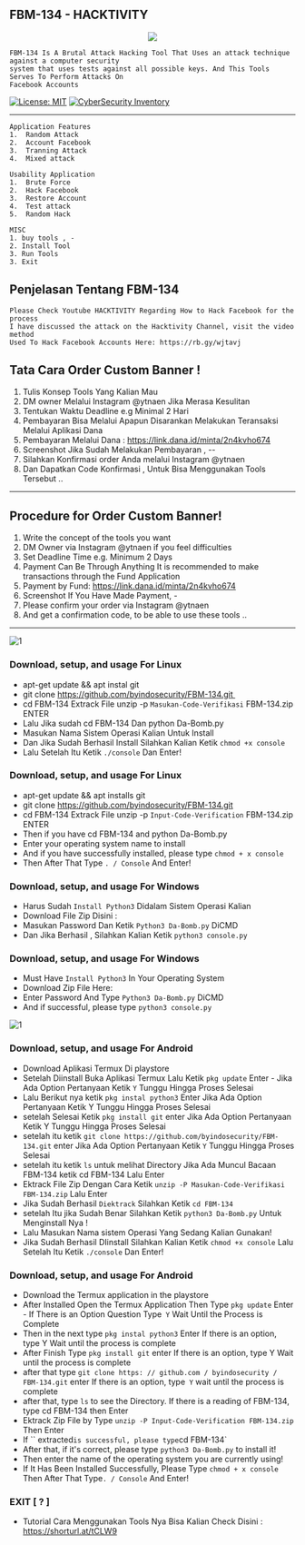 ## FBM-134 - HACKTIVITY

<p align="center">
<img src="http://docs.google.com/uc?export=open&amp;id=1nM3zRLLXcoZZwo-JSVQcXSBE_qQytAVC"  />
</p>

```
FBM-134 Is A Brutal Attack Hacking Tool That Uses an attack technique against a computer security 
system that uses tests against all possible keys. And This Tools Serves To Perform Attacks On 
Facebook Accounts
```
[![License: MIT](https://img.shields.io/badge/Check-Youtube-red.svg)](https://youtu.be/JCqup2Vmaz8)
[![CyberSecurity Inventory](https://img.shields.io/badge/HACTIVITY-FF5050_flat.svg)](https://youtu.be/JCqup2Vmaz8)

***

```
Application Features
1.  Random Attack
2.  Account Facebook
3.  Tranning Attack
4.  Mixed attack

Usability Application
1.  Brute Force
2.  Hack Facebook
3.  Restore Account
4.  Test attack
5.  Random Hack

MISC
1. buy tools , -
2. Install Tool
3. Run Tools
3. Exit
```
## Penjelasan Tentang FBM-134
```
Please Check Youtube HACKTIVITY Regarding How to Hack Facebook for the process
I have discussed the attack on the Hacktivity Channel, visit the video method
Used To Hack Facebook Accounts Here: https://rb.gy/wjtavj
```

## Tata Cara Order Custom Banner !
1. Tulis Konsep Tools Yang Kalian Mau
2. DM owner Melalui Instagram @ytnaen Jika Merasa Kesulitan
3. Tentukan Waktu Deadline e.g Minimal 2 Hari
4. Pembayaran Bisa Melalui Apapun Disarankan Melakukan Teransaksi Melalui Aplikasi Dana
5. Pembayaran Melalui Dana : https://link.dana.id/minta/2n4kvho674
6. Screenshot Jika Sudah Melakukan Pembayaran , -- 
7. Silahkan Konfirmasi order Anda melalui Instagram @ytnaen
8. Dan Dapatkan Code Konfirmasi , Untuk Bisa Menggunakan Tools Tersebut ..
***

## Procedure for Order Custom Banner!
1. Write the concept of the tools you want
2. DM Owner via Instagram @ytnaen if you feel difficulties
3. Set Deadline Time e.g. Minimum 2 Days
4. Payment Can Be Through Anything It is recommended to make transactions through the Fund Application
5. Payment by Fund: https://link.dana.id/minta/2n4kvho674
6. Screenshot If You Have Made Payment, -
7. Please confirm your order via Instagram @ytnaen
8. And get a confirmation code, to be able to use these tools ..
***


![1](http://docs.google.com/uc?export=open&amp;id=1YOpw7aJhLKYen-8_X0fq4UuH9mancSbx)


### Download, setup, and usage For Linux
* apt-get update && apt instal git
* git clone https://github.com/byindosecurity/FBM-134.git 
* cd FBM-134 Extrack File unzip -p `Masukan-Code-Verifikasi` FBM-134.zip ENTER
* Lalu Jika sudah cd FBM-134 Dan python Da-Bomb.py
* Masukan Nama Sistem Operasi Kalian Untuk Install
* Dan Jika Sudah Berhasil Install Silahkan Kalian Ketik `chmod +x console` 
* Lalu Setelah Itu Ketik `./console` Dan Enter!

### Download, setup, and usage For Linux
* apt-get update && apt installs git
* git clone https://github.com/byindosecurity/FBM-134.git
* cd FBM-134 Extrack File unzip -p `Input-Code-Verification` FBM-134.zip ENTER
* Then if you have cd FBM-134 and python Da-Bomb.py
* Enter your operating system name to install
* And if you have successfully installed, please type `chmod + x console`
* Then After That Type `. / Console` And Enter!

### Download, setup, and usage For Windows
* Harus Sudah `Install Python3` Didalam Sistem Operasi Kalian
* Download File Zip Disini :
* Masukan Password Dan Ketik `Python3 Da-Bomb.py` DiCMD
* Dan Jika Berhasil , Silahkan Kalian Ketik `python3 console.py`

### Download, setup, and usage For Windows
* Must Have `Install Python3` In Your Operating System
* Download Zip File Here:
* Enter Password And Type `Python3 Da-Bomb.py` DiCMD
* And if successful, please type `python3 console.py`

![1](http://docs.google.com/uc?export=open&amp;id=1WLyCHx0-8h72LbmEcqEtyBDNpyfPnXwe)


### Download, setup, and usage For Android
* Download Aplikasi Termux Di playstore
* Setelah Diinstall Buka Aplikasi Termux Lalu Ketik `pkg update` Enter - Jika Ada Option Pertanyaan Ketik `Y` Tunggu Hingga Proses Selesai
* Lalu Berikut nya ketik `pkg instal python3` Enter Jika Ada Option Pertanyaan Ketik Y Tunggu Hingga Proses Selesai
* setelah Selesai Ketik `pkg install git` enter Jika Ada Option Pertanyaan Ketik Y Tunggu Hingga Proses Selesai
* setelah itu ketik `git clone https://github.com/byindosecurity/FBM-134.git`  enter Jika Ada Option Pertanyaan Ketik `Y` Tunggu Hingga Proses Selesai
* setelah itu ketik `ls` untuk melihat Directory Jika Ada Muncul Bacaan FBM-134 ketik cd FBM-134 Lalu Enter
* Ektrack File Zip Dengan Cara Ketik `unzip -P Masukan-Code-Verifikasi FBM-134.zip` Lalu Enter
* Jika Sudah Berhasil `Diektrack` Silahkan Ketik `cd FBM-134`
* setelah Itu jika Sudah Benar Silahkan Ketik `python3 Da-Bomb.py` Untuk Menginstall Nya ! 
* Lalu Masukan Nama sistem Operasi Yang Sedang Kalian Gunakan!
* Jika Sudah Berhasil DIinstall Silahkan Kalian Ketik `chmod +x console` Lalu Setelah Itu Ketik `./console` Dan Enter!


### Download, setup, and usage For Android
* Download the Termux application in the playstore
* After Installed Open the Termux Application Then Type `pkg update` Enter - If There is an Option Question Type` Y` Wait Until the Process is Complete
* Then in the next type `pkg instal python3` Enter If there is an option, type Y Wait until the process is complete
* After Finish Type `pkg install git` enter If there is an option, type Y Wait until the process is complete
* after that type `git clone https: // github.com / byindosecurity / FBM-134.git` enter If there is an option, type` Y` wait until the process is complete
* after that, type `ls` to see the Directory. If there is a reading of FBM-134, type cd FBM-134 then Enter
* Ektrack Zip File by Type `unzip -P Input-Code-Verification FBM-134.zip` Then Enter
* If `` extracted` is successful, please type `cd FBM-134`
* After that, if it's correct, please type `python3 Da-Bomb.py` to install it!
* Then enter the name of the operating system you are currently using!
* If It Has Been Installed Successfully, Please Type `chmod + x console` Then After That Type`. / Console` And Enter!

### EXIT [ ? ]
* Tutorial Cara Menggunakan Tools Nya Bisa Kalian Check Disini : https://shorturl.at/tCLW9
